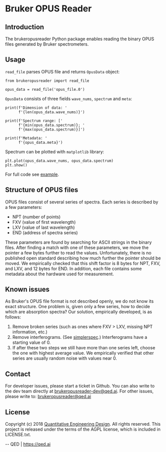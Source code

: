 # Bruker OPUS Reader

## Introduction
The brukeropusreader Python package enables reading the binary OPUS files generated by Bruker spectrometers.

## Usage
`read_file` parses OPUS file and returns `OpusData` object:
```
from brukeropusreader import read_file

opus_data = read_file('opus_file.0')
```

`OpusData` consists of three fields `wave_nums`, `spectrum` and `meta`:
```
print(f'Dimension of data: '
      f'{len(opus_data.wave_nums)}')

print(f'Spectrum range: ['
      f'{min(opus_data.spectrum)}; '
      f'{max(opus_data.spectrum)}]')

print(f'Metadata: '
      f'{opus_data.meta}')
```

Spectrum can be plotted with `matplotlib` library:
```
plt.plot(opus_data.wave_nums, opus_data.spectrum)
plt.show()
```
For full code see [example](example.py).

## Structure of OPUS files
OPUS files consist of several series of spectra. 
Each series is described by a few parameters: 

- NPT (number of points)
- FXV (value of first wavelength)
- LXV (value of last wavelength)
- END (address of spectra series)

These parameters are found by searching for ASCII strings in the binary files.
After finding a match with one of these parameters, we move the pointer a few bytes further to read the values.
Unfortunately, there is no published open standard describing how much further the pointer should be moved.
We empirically checked that this shift factor is 8 bytes for NPT, FXV, and LXV, and 12 bytes for END.
In addition, each file contains some metadata about the hardware used for measurement.

## Known issues
As Bruker's OPUS file format is not described openly, we do not know its exact structure.  One problem is, given only a few series, how to decide which are absorption spectra? Our solution, empirically developed, is as follows:

1. Remove broken series (such as ones where FXV > LXV, missing NPT information, etc.)
2. Remove interferograms. (See [simplerspec](https://github.com/philipp-baumann/simplerspec).) Interferograms have a starting value of 0.
3. If after these two steps we still have more than one series left, choose the one with highest average value. We empirically verified that other series are usually random noise with values near 0.

## Contact
For developer issues, please start a ticket in Github. 
You can also write to the dev team directly at brukeropusreader-dev@qed.ai. 
For other issues, please write to: brukeropusreader@qed.ai

## License
Copyright (c) 2018 [Quantitative Engineering Design](https://qed.ai). All rights reserved.
This project is released under the terms of the AGPL license, which is included in LICENSE.txt.

--
QED | https://qed.ai
